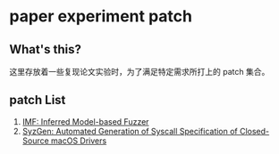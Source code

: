 # paper experiment patch

## What's this?

这里存放着一些复现论文实验时，为了满足特定需求所打上的 patch 集合。

## patch List

1. [IMF: Inferred Model-based Fuzzer](IMF/)
2. [SyzGen: Automated Generation of Syscall Specification of Closed-Source macOS Drivers](SyzGen/)
